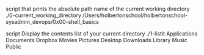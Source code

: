 
script that prints the absolute path name of the current working directory
./0-current_working_directory
/Users/holbertonschool/holbertonschool-sysadmin_devops/0x00-shell_basics

script Display the contents list of your current directory
./1-listit
Applications    Documents   Dropbox Movies Pictures
Desktop Downloads   Library Music Public
